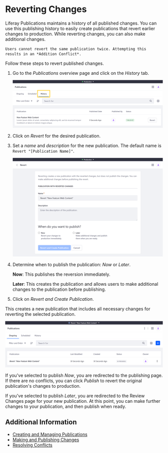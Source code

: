 # Reverting Changes

Liferay Publications maintains a history of all published changes. You can use this publishing history to easily create publications that revert earlier changes to production. While reverting changes, you can also make additional changes.

```{note}
Users cannot revert the same publication twice. Attempting this results in an *Addition Conflict*.
```

Follow these steps to revert published changes.

1. Go to the *Publications* overview page and click on the *History* tab.

   ![Go to the Publications overview page and click on History.](./reverting-changes/images/01.png)

1. Click on *Revert* for the desired publication.

1. Set a *name* and *description* for the new publication. The default name is `Revert "[Publication Name]"`.

   ![Enter a name and description for the publication, and determine when you want to publish it.](./reverting-changes/images/02.png)

1. Determine when to publish the publication: *Now* or *Later*.

   **Now**: This publishes the reversion immediately.

   **Later**: This creates the publication and allows users to make additional changes to the publication before publishing.

1. Click on *Revert and Create Publication*.

This creates a new publication that includes all necessary changes for reverting the selected publication.

![A new revert publication is created.](./reverting-changes/images/03.png)

If you've selected to publish *Now*, you are redirected to the publishing page. If there are no conflicts, you can click *Publish* to revert the original publication's changes to production.

If you've selected to publish *Later*, you are redirected to the Review Changes page for your new publication. At this point, you can make further changes to your publication, and then publish when ready.

## Additional Information

* [Creating and Managing Publications](./creating-and-managing-publications.md)
* [Making and Publishing Changes](./making-and-publishing-changes.md)
* [Resolving Conflicts](resolving-conflicts.md)
